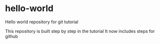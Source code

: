 # hello-world
Hello world repository for git tutorial

This repository is built step by step in the tutorial
It now includes steps for github
